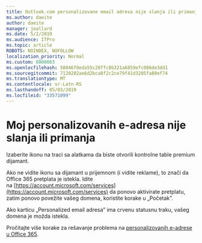 ```yaml
---
title: Outlook.com personalizovane email adresa nije slanja ili primanja
ms.author: daeite
author: daeite
manager: joallard
ms.date: 5/2/2019
ms.audience: ITPro
ms.topic: article
ROBOTS: NOINDEX, NOFOLLOW
localization_priority: Normal
ms.custom: 8000083
ms.openlocfilehash: 58046f0eda55c28ffc8b321a6859efc086de3dd1
ms.sourcegitcommit: 7120202ae6d2bca8f2c2ce79f41d3205fa80ef74
ms.translationtype: MT
ms.contentlocale: sr-Latn-RS
ms.lasthandoff: 05/03/2019
ms.locfileid: "33571099"
---
```

# <a name="my-personalized-email-address-isnt-sending-or-receiving"></a>Moj personalizovanih e-adresa nije slanja ili primanja

Izaberite ikonu na traci sa alatkama da biste otvorili kontrolne table premium dijamant.

Ako ne vidite ikonu sa dijamant u prijemnom (i vidite reklame), to znači da Office 365 pretplata je istekla. Idite na [https://account.microsoft.com/services](https://account.microsoft.com/services) da ponovo aktivirate pretplatu, zatim ponovo povežite vašeg domena, koristite korake u „Početak”.

Ako karticu „Personalized email adresa” ima crvenu statusnu traku, vašeg domena je možda istekla.

Pročitajte više korake za rešavanje problema na [personalizovanih e-adrese u Office 365](https://support.office.com/article/75416a58-b225-4c02-8c07-8979403b427b).